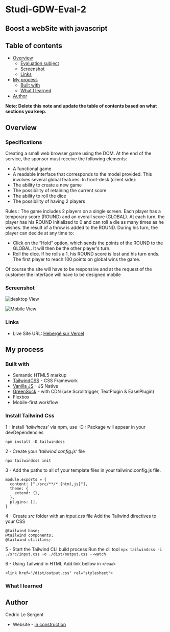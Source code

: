# Studi-GDW-Eval-2
## Boost a webSite with javascript

## Table of contents

- [Overview](#overview)
  - [Evaluation subject](#specifications)
  - [Screenshot](#screenshot)
  - [Links](#links)
- [My process](#my-process)
  - [Built with](#built-with)
  - [What I learned](#what-i-learned)
- [Author](#author)


**Note: Delete this note and update the table of contents based on what sections you keep.**

## Overview

### Specifications

Creating a small web browser game using the DOM.
At the end of the service, the sponsor must receive the following elements:
- A functional game
- A readable interface that corresponds to the model provided.
This involves several global features:
In front-desk (client side):
- The ability to create a new game
- The possibility of retaining the current score
- The ability to roll the dice
- The possibility of having 2 players

Rules :
The game includes 2 players on a single screen.
Each player has a temporary score (ROUND) and an overall score (GLOBAL).
At each turn, the player has his ROUND initialized to 0 and can roll a die as many times as he wishes. the
result of a throw is added to the ROUND.
During his turn, the player can decide at any time to:
- Click on the “Hold” option, which sends the points of the ROUND to the GLOBAL. It will then be the
other player's turn.
- Roll the dice. If he rolls a 1, his ROUND score is lost and his turn ends.
The first player to reach 100 points on global wins the game.

Of course the site will have to be responsive and at the request of the customer the interface will have to be designed mobile

### Screenshot
![desktop View](./design-website-view/)

![Mobile View](./design-website-view/)

### Links

- Live Site URL: [Hebergé sur Vercel](https://#)

## My process

### Built with

- Semantic HTML5 markup
- [TailwindCSS](https://tailwind.com) - CSS Framework 
- [Vanilla JS](http://vanilla-js.com/) - JS Native
- [GreenSock](https://greensock.com/gsap/) - with CDN (use Scrolltrigger, TextPlugin & EaselPlugin)
- Flexbox
- Mobile-first workflow

### Install Tailwind Css

1 - Install *'tailwincss'* via npm, use -D  : Package will appear in your devDependencies

``
 npm install -D tailwindcss
 ``

2 - Create your *'tailwind.config.js'* file

``npx tailwindcss init
``

3 - Add the paths to all of your template files in your tailwind.config.js file.
````
module.exports = {
  content: ["./src/**/*.{html,js}"],
  theme: {
    extend: {},
  },
  plugins: [],
}
````
4 - Create *src* folder with an *input.css* file
Add the Tailwind directives to your CSS
````
@tailwind base;
@tailwind components;
@tailwind utilities;
````
5 - Start the Tailwind CLI build process
Run the cli tool
`npx tailwindcss -i ./src/input.css -o ./dist/output.css --watch`

6 - Using Tailwind in HTML
Add link bellow in *`<head>`*

`<link href="/dist/output.css" rel="stylesheet">`

### What I learned





## Author
Cedric Le  Sergent 
- Website - [in construction](/#)